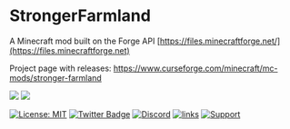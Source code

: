 # StrongerFarmland

A Minecraft mod built on the Forge API [https://files.minecraftforge.net/](https://files.minecraftforge.net)

Project page with releases: https://www.curseforge.com/minecraft/mc-mods/stronger-farmland

[![](http://cf.way2muchnoise.eu/333875.svg)](https://www.curseforge.com/minecraft/mc-mods/stronger-farmland) 
[![](http://cf.way2muchnoise.eu/versions/333875.svg)](https://www.curseforge.com/minecraft/mc-mods/stronger-farmland)

[![License: MIT](https://img.shields.io/badge/License-MIT-green.svg)](https://opensource.org/licenses/MIT)
[![Twitter Badge](https://img.shields.io/badge/contact-twitter-blue.svg)](https://twitter.com/lothrazar)
[![Discord](https://img.shields.io/discord/749302798797242449.svg?label=&logo=discord&logoColor=ffffff&color=7389D8&labelColor=6A7EC2)](https://discord.gg/uWZ3jf56fV)
[![links](https://img.shields.io/badge/more-links-ff69b4.svg)](https://allmylinks.com/lothrazar)
[![Support](https://img.shields.io/badge/Patreon-Support-orange.svg?logo=Patreon)](https://www.patreon.com/Lothrazar)


